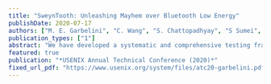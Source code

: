 ```yaml
---
title: "SweynTooth: Unleashing Mayhem over Bluetooth Low Energy"
publishDate: 2020-07-17
authors: ["M. E. Garbelini", "C. Wang", "S. Chattopadhyay", "S Sumei", "E Kurniawan"]
publication_types: ["1"]
abstract: "We have developed a systematic and comprehensive testing framework, which, as an automated and general-purpose approach, can effectively fuzz any BLE protocol implementation. Our framework runs in a central device and tests a BLE device when the latter gets connected to the central as a peripheral. Our framework incorporates a state machine model of the suite of BLE protocols and monitors the peripheral’s state through its responses. As of the date of publication, we have tested 12 devices from eight vendors and four IoT products, with a total of 11 new vulnerabilities discovered and 13 new Common Vulnerability Exposure (CVE) IDs assigned. We call such a bunch of vulnerabilities as SWEYNTOOTH, which highlights the efficacy of our framework."
featured: true
publication: "*USENIX Annual Technical Conference (2020)*"
fixed_url_pdf: "https://www.usenix.org/system/files/atc20-garbelini.pdf"
---
```


